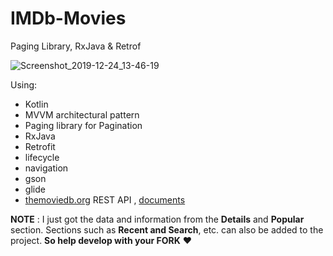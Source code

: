 # IMDb-Movies
 Paging Library, RxJava &amp; Retrof
 
 
 ![Screenshot_2019-12-24_13-46-19](https://user-images.githubusercontent.com/26750131/71408516-c952a880-2653-11ea-9c4f-f698d91a9001.png)



Using:
- Kotlin
- MVVM architectural pattern
- Paging library for Pagination
- RxJava
- Retrofit
- lifecycle
- navigation
- gson
- glide
- [themoviedb.org](https://www.themoviedb.org/) REST API , [documents](https://www.themoviedb.org/documentation/api)

**NOTE** : I just got the data and information from the **Details** and **Popular** section. Sections such as **Recent and Search**, etc. can also be added to the project. **So help develop with your FORK** :heart: 




